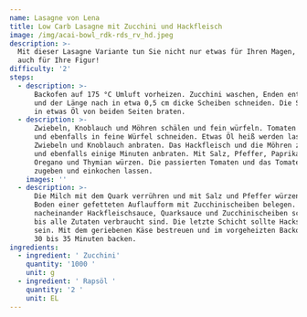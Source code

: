 ```yaml
---
name: Lasagne von Lena
title: Low Carb Lasagne mit Zucchini und Hackfleisch
image: /img/acai-bowl_rdk-rds_rv_hd.jpeg
description: >-
  Mit dieser Lasagne Variante tun Sie nicht nur etwas für Ihren Magen, sondern
  auch für Ihre Figur! 
difficulty: '2'
steps:
  - description: >-
      Backofen auf 175 °C Umluft vorheizen. Zucchini waschen, Enden entfernen
      und der Länge nach in etwa 0,5 cm dicke Scheiben schneiden. Die Scheiben
      in etwas Öl von beiden Seiten braten.
  - description: >-
      Zwiebeln, Knoblauch und Möhren schälen und fein würfeln. Tomaten waschen
      und ebenfalls in feine Würfel schneiden. Etwas Öl heiß werden lassen und
      Zwiebeln und Knoblauch anbraten. Das Hackfleisch und die Möhren zugeben
      und ebenfalls einige Minuten anbraten. Mit Salz, Pfeffer, Paprikapulver,
      Oregano und Thymian würzen. Die passierten Tomaten und das Tomatenmark
      zugeben und einkochen lassen.
    images: ''
  - description: >-
      Die Milch mit dem Quark verrühren und mit Salz und Pfeffer würzen. Den
      Boden einer gefetteten Auflaufform mit Zucchinischeiben belegen. Jetzt
      nacheinander Hackfleischsauce, Quarksauce und Zucchinischeiben schichten,
      bis alle Zutaten verbraucht sind. Die letzte Schicht sollte Hacksauce
      sein. Mit dem geriebenen Käse bestreuen und im vorgeheizten Backofen ca.
      30 bis 35 Minuten backen.
ingredients:
  - ingredient: ' Zucchini'
    quantity: '1000 '
    unit: g
  - ingredient: ' Rapsöl '
    quantity: '2 '
    unit: EL
---
```


